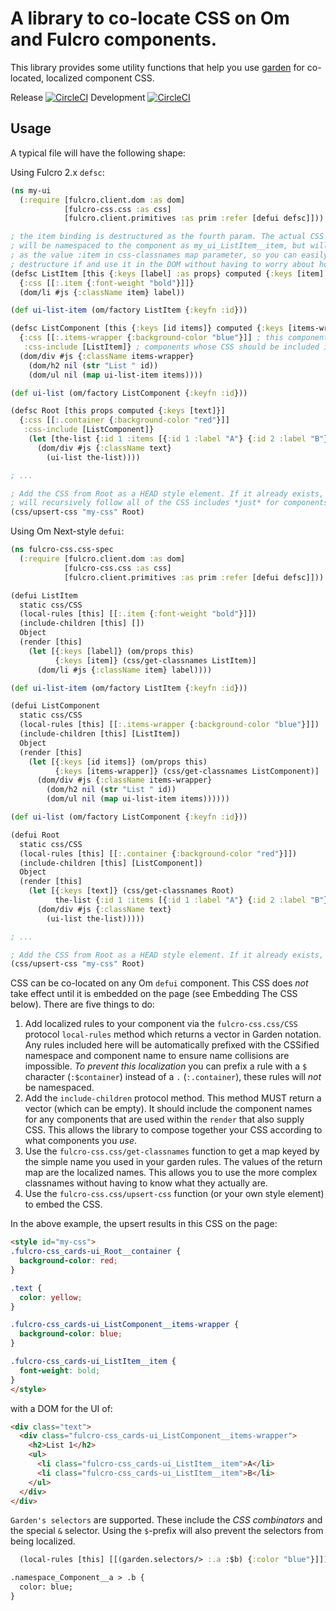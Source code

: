 # A library to co-locate CSS on Om and Fulcro components.

This library provides some utility functions that help you use 
[garden](https://github.com/noprompt/garden) for co-located, localized
component CSS. 

Release [![CircleCI](https://circleci.com/gh/fulcrologic/fulcro-css/tree/master.svg?style=svg)](https://circleci.com/gh/fulcrologic/fulcro-css/tree/master)
Development [![CircleCI](https://circleci.com/gh/fulcrologic/fulcro-css/tree/develop.svg?style=svg)](https://circleci.com/gh/fulcrologic/fulcro-css/tree/develop)

## Usage

A typical file will have the following shape:

Using Fulcro 2.x `defsc`:

```clj
(ns my-ui
  (:require [fulcro.client.dom :as dom]
            [fulcro-css.css :as css]
            [fulcro.client.primitives :as prim :refer [defui defsc]]))

; the item binding is destructured as the fourth param. The actual CSS classname
; will be namespaced to the component as my_ui_ListItem__item, but will be available
; as the value :item in css-classnames map parameter, so you can easily
; destructure if and use it in the DOM without having to worry about how it is prefixed.
(defsc ListItem [this {:keys [label] :as props} computed {:keys [item] :as css-classes}]
  {:css [[:.item {:font-weight "bold"}]]}
  (dom/li #js {:className item} label))

(def ui-list-item (om/factory ListItem {:keyfn :id}))

(defsc ListComponent [this {:keys [id items]} computed {:keys [items-wrapper]}]
  {:css [[:.items-wrapper {:background-color "blue"}]] ; this component's css
   :css-include [ListItem]} ; components whose CSS should be included if this component is included
  (dom/div #js {:className items-wrapper}
    (dom/h2 nil (str "List " id))
    (dom/ul nil (map ui-list-item items))))

(def ui-list (om/factory ListComponent {:keyfn :id}))

(defsc Root [this props computed {:keys [text]}]
  {:css [[:.container {:background-color "red"}]]
   :css-include [ListComponent]}
    (let [the-list {:id 1 :items [{:id 1 :label "A"} {:id 2 :label "B"}]}]
      (dom/div #js {:className text}
        (ui-list the-list))))

; ...

; Add the CSS from Root as a HEAD style element. If it already exists, replace it. This
; will recursively follow all of the CSS includes *just* for components that Root includes!
(css/upsert-css "my-css" Root)
```

Using Om Next-style `defui`:

```clj
(ns fulcro-css.css-spec
  (:require [fulcro.client.dom :as dom]
            [fulcro-css.css :as css]
            [fulcro.client.primitives :as prim :refer [defui defsc]]))

(defui ListItem
  static css/CSS
  (local-rules [this] [[:.item {:font-weight "bold"}]])
  (include-children [this] [])
  Object
  (render [this]
    (let [{:keys [label]} (om/props this)
          {:keys [item]} (css/get-classnames ListItem)]
      (dom/li #js {:className item} label))))

(def ui-list-item (om/factory ListItem {:keyfn :id}))

(defui ListComponent
  static css/CSS
  (local-rules [this] [[:.items-wrapper {:background-color "blue"}]])
  (include-children [this] [ListItem])
  Object
  (render [this]
    (let [{:keys [id items]} (om/props this)
          {:keys [items-wrapper]} (css/get-classnames ListComponent)]
      (dom/div #js {:className items-wrapper}
        (dom/h2 nil (str "List " id))
        (dom/ul nil (map ui-list-item items))))))

(def ui-list (om/factory ListComponent {:keyfn :id}))

(defui Root
  static css/CSS
  (local-rules [this] [[:.container {:background-color "red"}]])
  (include-children [this] [ListComponent])
  Object
  (render [this]
    (let [{:keys [text]} (css/get-classnames Root)
          the-list {:id 1 :items [{:id 1 :label "A"} {:id 2 :label "B"}]}]
      (dom/div #js {:className text}
        (ui-list the-list)))))

; ...

; Add the CSS from Root as a HEAD style element. If it already exists, replace it.
(css/upsert-css "my-css" Root)
```

CSS can be co-located on any Om `defui` component. This CSS does *not* take effect until it is embedded on the page 
(see Embedding The CSS below). There are five things to do:
 
1. Add localized rules to your component via the `fulcro-css.css/CSS` protocol `local-rules` method which returns 
 a vector in Garden notation. Any rules included here will be automatically prefixed with the CSSified namespace 
 and component name to ensure name collisions are impossible. 
 *To prevent this localization* you can prefix a rule with a `$`  character (`:$container`) instead of a `.` (`:.container`), 
 these rules will *not* be namespaced.
2. Add the `include-children` protocol method. This method MUST return a vector (which can be empty). It should
include the component names for any components that are used within the `render` that also supply CSS. This
allows the library to compose together your CSS according to what components you *use*.
3. Use the `fulcro-css.css/get-classnames` function to get a map keyed by the simple name you used in your garden rules. 
 The values of the return map are the localized names. This allows you to use the more complex classnames without having to know what
they actually are.
4. Use the `fulcro-css.css/upsert-css` function (or your own style element) to embed the CSS.

In the above example, the upsert results in this CSS on the page:

```html
<style id="my-css">
.fulcro-css_cards-ui_Root__container {
  background-color: red;
}

.text {
  color: yellow;
}

.fulcro-css_cards-ui_ListComponent__items-wrapper {
  background-color: blue;
}

.fulcro-css_cards-ui_ListItem__item {
  font-weight: bold;
}
</style>
```

with a DOM for the UI of:

```html
<div class="text">
  <div class="fulcro-css_cards-ui_ListComponent__items-wrapper">
    <h2>List 1</h2>
    <ul>
      <li class="fulcro-css_cards-ui_ListItem__item">A</li>
      <li class="fulcro-css_cards-ui_ListItem__item">B</li>
    </ul>
  </div>
</div>
```

``Garden's selectors`` are supported. These include the *CSS combinators* and the special `&` selector. Using the `$`-prefix will also prevent the selectors from being localized.

```clj
  (local-rules [this] [[(garden.selectors/> :.a :$b) {:color "blue"}]])
```

```html
.namespace_Component__a > .b {
  color: blue;
}
```

